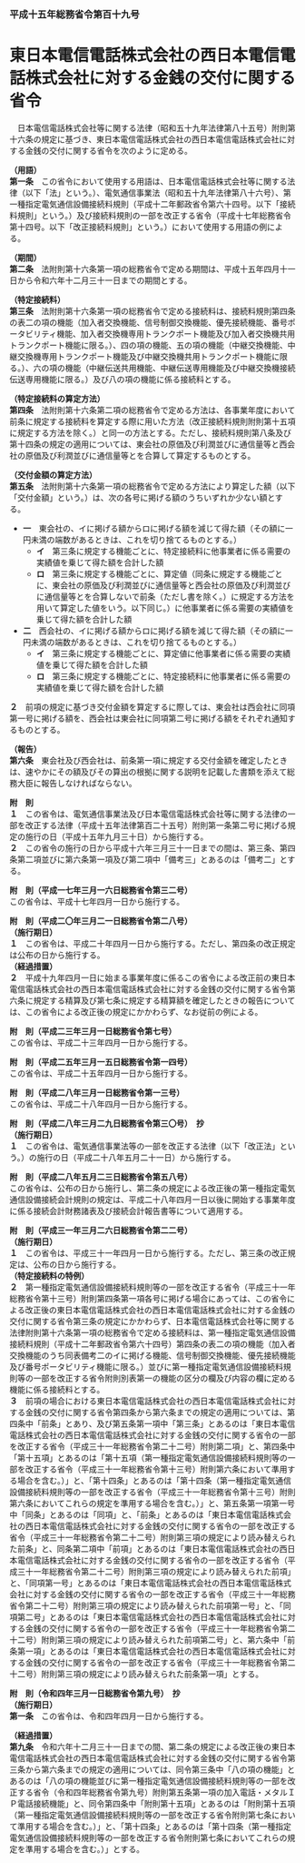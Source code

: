 ### 平成十五年総務省令第百十九号  
# 東日本電信電話株式会社の西日本電信電話株式会社に対する金銭の交付に関する省令  
　日本電信電話株式会社等に関する法律（昭和五十九年法律第八十五号）附則第十六条の規定に基づき、東日本電信電話株式会社の西日本電信電話株式会社に対する金銭の交付に関する省令を次のように定める。  
  
**（用語）**  
**第一条**　この省令において使用する用語は、日本電信電話株式会社等に関する法律（以下「法」という。）、電気通信事業法（昭和五十九年法律第八十六号）、第一種指定電気通信設備接続料規則（平成十二年郵政省令第六十四号。以下「接続料規則」という。）及び接続料規則の一部を改正する省令（平成十七年総務省令第十四号。以下「改正接続料規則」という。）において使用する用語の例による。  
  
**（期間）**  
**第二条**　法附則第十六条第一項の総務省令で定める期間は、平成十五年四月十一日から令和六年十二月三十一日までの期間とする。  
  
**（特定接続料）**  
**第三条**　法附則第十六条第一項の総務省令で定める接続料は、接続料規則第四条の表二の項の機能（加入者交換機能、信号制御交換機能、優先接続機能、番号ポータビリティ機能、加入者交換機専用トランクポート機能及び加入者交換機共用トランクポート機能に限る。）、四の項の機能、五の項の機能（中継交換機能、中継交換機専用トランクポート機能及び中継交換機共用トランクポート機能に限る。）、六の項の機能（中継伝送共用機能、中継伝送専用機能及び中継交換機接続伝送専用機能に限る。）及び八の項の機能に係る接続料とする。  
  
**（特定接続料の算定方法）**  
**第四条**　法附則第十六条第二項の総務省令で定める方法は、各事業年度において前条に規定する接続料を算定する際に用いた方法（改正接続料規則附則第十五項に規定する方法を除く。）と同一の方法とする。ただし、接続料規則第八条及び第十四条の規定の適用については、東会社の原価及び利潤並びに通信量等と西会社の原価及び利潤並びに通信量等とを合算して算定するものとする。  
  
**（交付金額の算定方法）**  
**第五条**　法附則第十六条第一項の総務省令で定める方法により算定した額（以下「交付金額」という。）は、次の各号に掲げる額のうちいずれか少ない額とする。  
* **一**　東会社の、イに掲げる額からロに掲げる額を減じて得た額（その額に一円未満の端数があるときは、これを切り捨てるものとする。）  
	* **イ**　第三条に規定する機能ごとに、特定接続料に他事業者に係る需要の実績値を乗じて得た額を合計した額  
	* **ロ**　第三条に規定する機能ごとに、算定値（同条に規定する機能ごとに、東会社の原価及び利潤並びに通信量等と西会社の原価及び利潤並びに通信量等とを合算しないで前条（ただし書を除く。）に規定する方法を用いて算定した値をいう。以下同じ。）に他事業者に係る需要の実績値を乗じて得た額を合計した額  
* **二**　西会社の、イに掲げる額からロに掲げる額を減じて得た額（その額に一円未満の端数があるときは、これを切り捨てるものとする。）  
	* **イ**　第三条に規定する機能ごとに、算定値に他事業者に係る需要の実績値を乗じて得た額を合計した額  
	* **ロ**　第三条に規定する機能ごとに、特定接続料に他事業者に係る需要の実績値を乗じて得た額を合計した額  
  
**２**　前項の規定に基づき交付金額を算定するに際しては、東会社は西会社に同項第一号に掲げる額を、西会社は東会社に同項第二号に掲げる額をそれぞれ通知するものとする。  
  
**（報告）**  
**第六条**　東会社及び西会社は、前条第一項に規定する交付金額を確定したときは、速やかにその額及びその算出の根拠に関する説明を記載した書類を添えて総務大臣に報告しなければならない。  
  
**附　則**  
**１**　この省令は、電気通信事業法及び日本電信電話株式会社等に関する法律の一部を改正する法律（平成十五年法律第百二十五号）附則第一条第二号に掲げる規定の施行の日（平成十五年九月三十日）から施行する。  
**２**　この省令の施行の日から平成十六年三月三十一日までの間は、第三条、第四条第二項並びに第六条第一項及び第二項中「備考三」とあるのは「備考二」とする。  
  
**附　則（平成一七年三月一六日総務省令第三二号）**  
この省令は、平成十七年四月一日から施行する。  
  
**附　則（平成二〇年三月二一日総務省令第二八号）**  
**（施行期日）**  
**１**　この省令は、平成二十年四月一日から施行する。ただし、第四条の改正規定は公布の日から施行する。  
**（経過措置）**  
**２**　平成十九年四月一日に始まる事業年度に係るこの省令による改正前の東日本電信電話株式会社の西日本電信電話株式会社に対する金銭の交付に関する省令第六条に規定する精算及び第七条に規定する精算額を確定したときの報告については、この省令による改正後の規定にかかわらず、なお従前の例による。  
  
**附　則（平成二三年三月一日総務省令第七号）**  
この省令は、平成二十三年四月一日から施行する。  
  
**附　則（平成二五年三月一五日総務省令第一四号）**  
この省令は、平成二十五年四月一日から施行する。  
  
**附　則（平成二八年三月一日総務省令第一三号）**  
この省令は、平成二十八年四月一日から施行する。  
  
**附　則（平成二八年三月二九日総務省令第三〇号）　抄**  
**（施行期日）**  
**１**　この省令は、電気通信事業法等の一部を改正する法律（以下「改正法」という。）の施行の日（平成二十八年五月二十一日）から施行する。  
  
**附　則（平成二八年五月二三日総務省令第五八号）**  
この省令は、公布の日から施行し、第二条の規定による改正後の第一種指定電気通信設備接続会計規則の規定は、平成二十八年四月一日以後に開始する事業年度に係る接続会計財務諸表及び接続会計報告書等について適用する。  
  
**附　則（平成三一年三月二六日総務省令第二二号）**  
**（施行期日）**  
**１**　この省令は、平成三十一年四月一日から施行する。ただし、第三条の改正規定は、公布の日から施行する。  
**（特定接続料の特例）**  
**２**　第一種指定電気通信設備接続料規則等の一部を改正する省令（平成三十一年総務省令第十三号）附則第四条第一項各号に掲げる場合にあっては、この省令による改正後の東日本電信電話株式会社の西日本電信電話株式会社に対する金銭の交付に関する省令第三条の規定にかかわらず、日本電信電話株式会社等に関する法律附則第十六条第一項の総務省令で定める接続料は、第一種指定電気通信設備接続料規則（平成十二年郵政省令第六十四号）第四条の表二の項の機能（加入者交換機能のうち同表備考二のイに掲げる機能、信号制御交換機能、優先接続機能及び番号ポータビリティ機能に限る。）並びに第一種指定電気通信設備接続料規則等の一部を改正する省令附則別表第一の機能の区分の欄及び内容の欄に定める機能に係る接続料とする。  
**３**　前項の場合における東日本電信電話株式会社の西日本電信電話株式会社に対する金銭の交付に関する省令第四条から第六条までの規定の適用については、第四条中「前条」とあり、及び第五条第一項中「第三条」とあるのは「東日本電信電話株式会社の西日本電信電話株式会社に対する金銭の交付に関する省令の一部を改正する省令（平成三十一年総務省令第二十二号）附則第二項」と、第四条中「第十五項」とあるのは「第十五項（第一種指定電気通信設備接続料規則等の一部を改正する省令（平成三十一年総務省令第十三号）附則第六条において準用する場合を含む。）」と、「第十四条」とあるのは「第十四条（第一種指定電気通信設備接続料規則等の一部を改正する省令（平成三十一年総務省令第十三号）附則第六条においてこれらの規定を準用する場合を含む。）」と、第五条第一項第一号中「同条」とあるのは「同項」と、「前条」とあるのは「東日本電信電話株式会社の西日本電信電話株式会社に対する金銭の交付に関する省令の一部を改正する省令（平成三十一年総務省令第二十二号）附則第三項の規定により読み替えられた前条」と、同条第二項中「前項」とあるのは「東日本電信電話株式会社の西日本電信電話株式会社に対する金銭の交付に関する省令の一部を改正する省令（平成三十一年総務省令第二十二号）附則第三項の規定により読み替えられた前項」と、「同項第一号」とあるのは「東日本電信電話株式会社の西日本電信電話株式会社に対する金銭の交付に関する省令の一部を改正する省令（平成三十一年総務省令第二十二号）附則第三項の規定により読み替えられた前項第一号」と、「同項第二号」とあるのは「東日本電信電話株式会社の西日本電信電話株式会社に対する金銭の交付に関する省令の一部を改正する省令（平成三十一年総務省令第二十二号）附則第三項の規定により読み替えられた前項第二号」と、第六条中「前条第一項」とあるのは「東日本電信電話株式会社の西日本電信電話株式会社に対する金銭の交付に関する省令の一部を改正する省令（平成三十一年総務省令第二十二号）附則第三項の規定により読み替えられた前条第一項」とする。  
  
**附　則（令和四年三月一日総務省令第九号）　抄**  
**（施行期日）**  
**第一条**　この省令は、令和四年四月一日から施行する。  
  
**（経過措置）**  
**第九条**　令和六年十二月三十一日までの間、第二条の規定による改正後の東日本電信電話株式会社の西日本電信電話株式会社に対する金銭の交付に関する省令第三条から第六条までの規定の適用については、同令第三条中「八の項の機能」とあるのは「八の項の機能並びに第一種指定電気通信設備接続料規則等の一部を改正する省令（令和四年総務省令第九号）附則第五条第一項の加入電話・メタルＩＰ電話接続機能」と、同令第四条中「附則第十五項」とあるのは「附則第十五項（第一種指定電気通信設備接続料規則等の一部を改正する省令附則第七条において準用する場合を含む。）」と、「第十四条」とあるのは「第十四条（第一種指定電気通信設備接続料規則等の一部を改正する省令附則第七条においてこれらの規定を準用する場合を含む。）」とする。  
  
